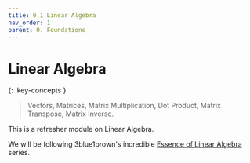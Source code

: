 ```yaml
---
title: 0.1 Linear Algebra
nav_order: 1
parent: 0. Foundations
---
```


# Linear Algebra

{: .key-concepts }
> Vectors, Matrices, Matrix Multiplication, Dot Product, Matrix Transpose, Matrix Inverse.

This is a refresher module on Linear Algebra.

We will be following 3blue1brown's incredible [Essence of Linear Algebra](https://www.youtube.com/playlist?list=PLZHQObOWTQDPD3MizzM2xVFitgF8hE_ab) series.





